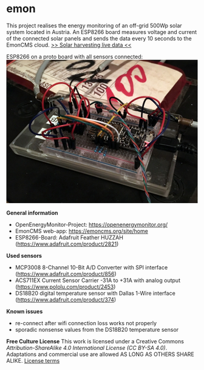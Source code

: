 # emon
This project realises the energy monitoring of an off-grid 500Wp solar system located in Austria. An ESP8266 board measures voltage and current of the connected solar panels and sends the data every 10 seconds to the EmonCMS cloud. [>> Solar harvesting live data <<](https://emoncms.org/app/view?name=Solarernte&readkey=8b38e7dcc457e170a6cc96cb234fc605)

ESP8266 on a proto board with all sensors connected: ![ESP8266 on a proto board with all sensors connected](/images/IMG_7960.JPG)

**General information**
- OpenEnergyMonitor-Project: https://openenergymonitor.org/
- EmonCMS web-app: https://emoncms.org/site/home
- ESP8266-Board: Adafruit Feather HUZZAH (https://www.adafruit.com/product/2821)

**Used sensors**
- MCP3008 8-Channel 10-Bit A/D Converter with SPI interface (https://www.adafruit.com/product/856)
- ACS711EX Current Sensor Carrier -31A to +31A with analog output (https://www.pololu.com/product/2453)
- DS18B20 digital temperature sensor with Dallas 1-Wire interface (https://www.adafruit.com/product/374)

**Known issues**
- re-connect after wifi connection loss works not properly
- sporadic nonsense values from the DS18B20 temperature sensor

**Free Culture License**
This work is licensed under a Creative Commons *Attribution-ShareAlike 4.0 International License (CC BY-SA 4.0)*.
Adaptations and commercial use are allowed AS LONG AS OTHERS SHARE ALIKE. [License terms](https://creativecommons.org/licenses/by-sa/4.0/)
